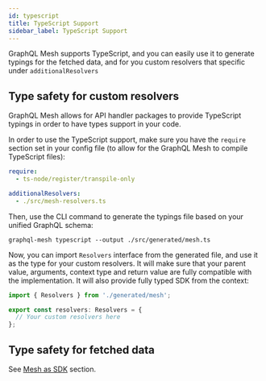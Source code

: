 ```yaml
---
id: typescript
title: TypeScript Support
sidebar_label: TypeScript Support
---
```


GraphQL Mesh supports TypeScript, and you can easily use it to generate typings for the fetched data, and for you custom resolvers that specific under `additionalResolvers`

## Type safety for custom resolvers

GraphQL Mesh allows for API handler packages to provide TypeScript typings in order to have types support in your code.

In order to use the TypeScript support, make sure you have the `require` section set in your config file (to allow for the GraphQL Mesh to compile TypeScript files):

```yaml
require:
  - ts-node/register/transpile-only

additionalResolvers:
  - ./src/mesh-resolvers.ts  
```

Then, use the CLI command to generate the typings file based on your unified GraphQL schema:
```
graphql-mesh typescript --output ./src/generated/mesh.ts
```

Now, you can import `Resolvers` interface from the generated file, and use it as the type for your custom resolvers. It will make sure that your parent value, arguments, context type and return value are fully compatible with the implementation. It will also provide fully typed SDK from the context:

```ts
import { Resolvers } from './generated/mesh';

export const resolvers: Resolvers = {
  // Your custom resolvers here
};
```


## Type safety for fetched data

See [Mesh as SDK](/docs/recipes/as-sdk) section.
